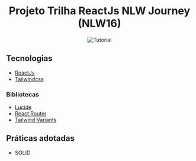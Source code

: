 <h1 align="center">
  Projeto Trilha ReactJs NLW Journey (NLW16)
</h1>

<p align="center">
 <img src="https://img.shields.io/static/v1?label=Tipo&message=Projeto&color=143ae2&labelColor=000000" alt="Tutorial" />
</p>


## Tecnologias

- [ReactJs](https://react.dev/)
- [Tailwindcss](https://tailwindcss.com/)

### Bibliotecas

- [Lucide](https://lucide.dev/guide/packages/lucide-react)
- [React Router](https://reactrouter.com/en/main)
- [Tailwind Variants](https://www.tailwind-variants.org/)

## Práticas adotadas

- SOLID
